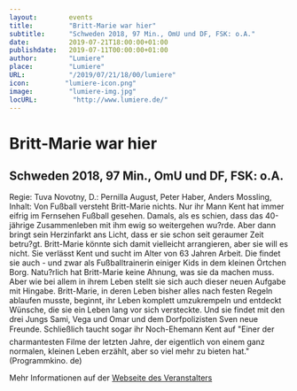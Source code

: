 ```yaml
---
layout:        events
title:         "Britt-Marie war hier"
subtitle:      "Schweden 2018, 97 Min., OmU und DF, FSK: o.A."
date:          2019-07-21T18:00:00+01:00
publishdate:   2019-07-11T00:00:00+01:00
author:        "Lumiere"
place:         "Lumiere"
URL:           "/2019/07/21/18/00/lumiere"
icon:         "lumiere-icon.png"
image:         "lumiere-img.jpg"
locURL:         "http://www.lumiere.de/"
---
```


Britt-Marie war hier
===========

Schweden 2018, 97 Min., OmU und DF, FSK: o.A.
-----------

Regie: Tuva Novotny, D.: Pernilla August, Peter Haber, Anders Mossling, Inhalt: Von Fußball versteht Britt-Marie nichts. Nur ihr Mann Kent hat immer eifrig im Fernsehen Fußball gesehen. Damals, als es schien, dass das 40-jährige Zusammenleben mit ihm ewig so weitergehen wu?rde. Aber dann  bringt sein Herzinfarkt ans Licht, dass er sie schon seit geraumer Zeit betru?gt. Britt-Marie könnte sich damit vielleicht arrangieren, aber sie will es nicht. Sie verlässt Kent und sucht im Alter von 63 Jahren Arbeit. Die findet sie auch - und zwar als Fußballtrainerin einiger Kids in dem kleinen Örtchen Borg. Natu?rlich hat Britt-Marie keine Ahnung, was sie da machen muss. Aber wie bei allem in ihrem Leben stellt sie sich auch dieser neuen Aufgabe mit Hingabe. Britt-Marie, in deren Leben bisher alles nach festen Regeln ablaufen musste, beginnt, ihr Leben komplett umzukrempeln und entdeckt Wünsche, die sie ein Leben lang vor sich versteckte. Und sie findet mit den drei Jungs  Sami, Vega und Omar und dem Dorfpolizisten Sven neue Freunde. Schließlich taucht sogar ihr Noch-Ehemann Kent auf "Einer der charmantesten Filme der letzten Jahre, der eigentlich von einem ganz normalen, kleinen Leben erzählt, aber so viel mehr zu bieten hat." (Programmkino. de)

Mehr Informationen auf der [Webseite des Veranstalters](http://www.lumiere.de/19/07/britt.htm)
